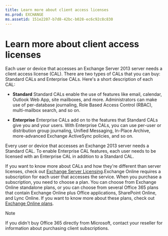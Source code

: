 ```yaml
---
title: Learn more about client access licenses
ms.prod: EXCHANGE
ms.assetid: 151e2207-b7d8-42bc-b028-ec6c92c8c830
---
```



# Learn more about client access licenses

Each user or device that accesses an Exchange Server 2013 server needs a client access license (CAL). There are two types of CALs that you can buy: Standard CALs and Enterprise CALs. Here's a short description of each CAL:
  
    
    


- **Standard** Standard CALs enable the use of features like email, calendar, Outlook Web App, site mailboxes, and more. Administrators can make use of per-database journaling, Role Based Access Control (RBAC), multi-mailbox search, and so on.
    
  
- **Enterprise** Enterprise CALs add on to the features that Standard CALs give you and your users. With Enterprise CALs, you can use per-user or distribution group journaling, Unified Messaging, In-Place Archive, more-advanced Exchange ActiveSync policies, and so on.
    
  

Every user or device that accesses an Exchange 2013 server needs a Standard CAL. To enable Enterprise CAL features, each user needs to be licensed with an Enterprise CAL in addition to a Standard CAL.
  
    
    

If you want to know more about CALs and how they're different than server licenses, check out  [Exchange Server Licensing](https://go.microsoft.com/fwlink/p/?linkid=237292).Exchange Online requires a subscription for each user that accesses the service. When you purchase a subscription, you need to choose a plan. You can choose from Exchange Online standalone plans, or you can choose from several Office 365 plans that contain Exchange Online plus Office applications, SharePoint Online, and Lync Online. If you want to know more about these plans, check out  [Exchange Online plans](https://go.microsoft.com/fwlink/p/?linkid=267091).
> [!NOTE]
> If you didn't buy Office 365 directly from Microsoft, contact your reseller for information about purchasing client subscriptions. 
  
    
    


